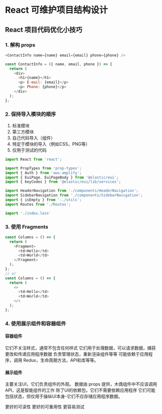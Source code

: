 # React 可维护项目结构设计

## React 项目代码优化小技巧

### 1. 解构 props

``` js
<ContactInfo name={name} email={email} phone={phone} />

const ContactInfo = ({ name, email, phone }) => {
  return (
    <div>
      <h1>{name}</h1>
      <p> E-mail: {email}</p>
      <p> Phone: {phone}</p>
    </div>
  );
};
```

### 2. 保持导入模块的顺序

1. 标准模块
2. 第三方模块
3. 自己代码导入（组件）
4. 特定于模块的导入（例如CSS，PNG等）
5. 仅用于测试的代码

``` js
import React from 'react';

import PropTypes from 'prop-types';
import { Auth } from 'aws-amplify';
import { EuiPage, EuiPageBody } from '@elastic/eui';
import { keyCodes } from '@elastic/eui/lib/services';

import HeaderNavigation from './components/HeaderNavigation';
import SidebarNavigation from './components/SidebarNavigation';
import { isEmpty } from '../utils';
import Routes from './Routes';

import './index.less'
```

### 3. 使用 Fragments

``` js
const Columns = () => {
  return (
    <Fragment>
      <td>Hello</td>
      <td>World</td>
    </Fragment>
  );
};
// or
const Columns = () => {
  return (
    <>
      <td>Hello</td>
      <td>World</td>
    </>
  );
};
```

### 4. 使用展示组件和容器组件

#### 容器组件

它们不关注样式，通常不包含任何样式
它们用于处理数据，可以请求数据，捕获更改和传递应用程序数据
负责管理状态，重新渲染组件等等
可能依赖于应用程序，调用 Redux，生命周期方法，API和库等等。

#### 展示组件

主要关注UI，它们负责组件的外观。
数据由 props 提供，木偶组件中不应该调用API，这是智能组件的工作
除了UI的依赖包，它们不需要依赖应用程序
它们可能包括状态，但仅用于操纵UI本身-它们不应存储应用程序数据。

更好的可读性
更好的可重用性
更容易测试